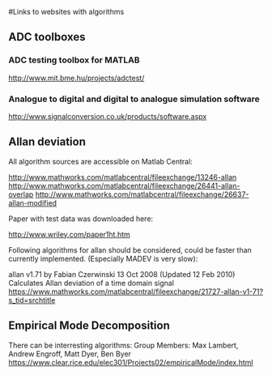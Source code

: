 #Links to websites with algorithms

## ADC toolboxes

### ADC testing toolbox for MATLAB
<http://www.mit.bme.hu/projects/adctest/>

### Analogue to digital and digital to analogue simulation software
<http://www.signalconversion.co.uk/products/software.aspx>

## Allan deviation
All algorithm sources are accessible on Matlab Central:

<http://www.mathworks.com/matlabcentral/fileexchange/13246-allan>
<http://www.mathworks.com/matlabcentral/fileexchange/26441-allan-overlap>
<http://www.mathworks.com/matlabcentral/fileexchange/26637-allan-modified>

Paper with test data was downloaded here:

<http://www.wriley.com/paper1ht.htm>

Following algorithms for allan should be considered, could be faster than currently implemented.
(Especially MADEV is very slow):

allan v1.71 by Fabian Czerwinski 13 Oct 2008 (Updated 12 Feb 2010)
Calculates Allan deviation of a time domain signal
<https://www.mathworks.com/matlabcentral/fileexchange/21727-allan-v1-71?s_tid=srchtitle>

## Empirical Mode Decomposition
There can be interresting algorithms:
Group Members: Max Lambert, Andrew Engroff, Matt Dyer, Ben Byer 
<https://www.clear.rice.edu/elec301/Projects02/empiricalMode/index.html>
